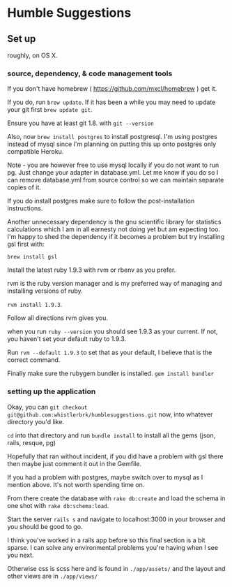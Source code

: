 # Humble Suggestions #

## Set up ##

roughly, on OS X.

### source, dependency, & code management tools ###

If you don't have homebrew ( https://github.com/mxcl/homebrew ) get it.

If you do, run `brew update`. If it has been a while you may need to update your git first `brew update git`.

Ensure you have at least git 1.8. with `git --version`

Also, now `brew install postgres` to install postgresql. I'm using postgres instead of mysql since I'm planning on putting this up onto postgres only compatible Heroku.

Note - you are however free to use mysql locally if you do not want to run pg. Just change your adapter in database.yml. Let me know if you do so I can remove database.yml from source control so we can maintain separate copies of it.

If you do install postgres make sure to follow the post-installation instructions.

Another unnecessary dependency is the gnu scientific library for statistics calculations which I am in all earnesty not doing yet but am expecting too. I'm happy to shed the dependency if it becomes a problem but try installing gsl first with:

`brew install gsl`

Install the latest ruby 1.9.3 with rvm or rbenv as you prefer.

rvm is the ruby version manager and is my preferred way of managing and installing versions of ruby.

`rvm install 1.9.3`.

Follow all directions rvm gives you.

when you run `ruby --version` you should see 1.9.3 as your current. If not, you haven't set your default ruby to 1.9.3.

Run `rvm --default 1.9.3` to set that as your default, I believe that is the correct command.

Finally make sure the rubygem bundler is installed. `gem install bundler`


### setting up the application ###

Okay, you can `git checkout git@github.com:whistlerbrk/humblesuggestions.git` now, into whatever directory you'd like.

`cd` into that directory and run `bundle install` to install all the gems (json, rails, resque, pg)

Hopefully that ran without incident, if you did have a problem with gsl there then maybe just comment it out in the Gemfile.

If you had a problem with postgres, maybe switch over to mysql as I mention above. It's not worth spending time on.

From there create the database with `rake db:create` and load the schema in one shot with `rake db:schema:load`.

Start the server `rails s` and navigate to localhost:3000 in your browser and you should be good to go.

I think you've worked in a rails app before so this final section is a bit sparse. I can solve any environmental problems you're having when I see you next.

Otherwise css is scss here and is found in `./app/assets/` and the layout and other views are in `./app/views/`
